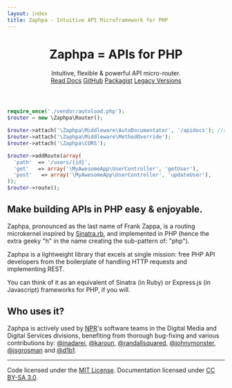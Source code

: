 ```yaml
---
layout: index
title: Zaphpa - Intuitive API Microframework for PHP
---
```


<header class="masthead">
  <h1 id="headline">Zaphpa = APIs for PHP</h1>
  <div id="subhead">Intuitive, flexible & powerful API micro-router.</div>  
  <div class="project-links">
<a href="doc.html" class="btn btn-primary btn-large">Read Docs</a>
<a href="https://github.com/zaphpa/zaphpa/" class="btn btn-large">GitHub</a>
<a href="https://packagist.org/packages/zaphpa/zaphpa" class="btn btn-large">Packagist</a>
<a href="https://github.com/zaphpa/zaphpa/releases" class="btn btn-large">Legacy Versions</a>
  </div>
</header>

```php
require_once('./vendor/autoload.php');
$router = new \Zaphpa\Router();

$router->attach('\Zaphpa\Middleware\AutoDocumentator', '/apidocs'); //auto-docs middleware
$router->attach('\Zaphpa\Middleware\MethodOverride');
$router->attach('\Zaphpa\CORS');

$router->addRoute(array(
  'path'  => '/users/{id}',
  'get'   => array('\MyAwesomeApp\UserController', 'getUser'),
  'post'   => array('\MyAwesomeApp\UserController', 'updateUser'),
));    
$router->route();
```

<div class="intro">
<h2>Make building APIs in PHP easy & enjoyable.</h2>

<p>Zaphpa, pronounced as the last name of Frank Zappa, is a routing microkernel inspired by 
<a href="http://www.sinatrarb.com/">Sinatra.rb</a>, and implemented in PHP (hence the extra geeky "h" 
in the name creating the sub-pattern of: "php").</p>

<p>Zaphpa is a lightweight library that excels at single mission: free PHP API developers from 
the boilerplate of handling HTTP requests and implementing REST.</p> 

<p>You can think of it as an equivalent of Sinatra (in Ruby) or Express.js (in Javascript) 
frameworks for PHP, if you will.</p>   

<h2>Who uses it?</h2>
<p>Zaphpa is actively used by <a href="http://npr.org">NPR</a>'s software teams in the Digital Media and Digital Services
divisions, benefiting from thorough bug-fixing and various contributions by: <a href="http://github.com/inadarei">@inadarei</a>,  
<a href="http://github.com/karoun">@karoun</a>,
<a href="http://github.com/randallsquared">@randallsquared</a>, <a href="http://github.com/johnymonster">@johnymonster</a>, 
<a href="http://github.com/jsgrosman">@jsgrosman</a> and <a href="http://github.com/d1b1">@d1b1</a>.	 
	  
</div><!-- /.intro -->

<hr class="soften">

<footer class="footer">
  <p>Code licensed under the <a href="https://github.com/zaphpa/zaphpa/#license" target="_blank">MIT License</a>. Documentation licensed under <a href="http://creativecommons.org/licenses/by-sa/3.0/">CC BY-SA 3.0</a>.</p>
</footer>

